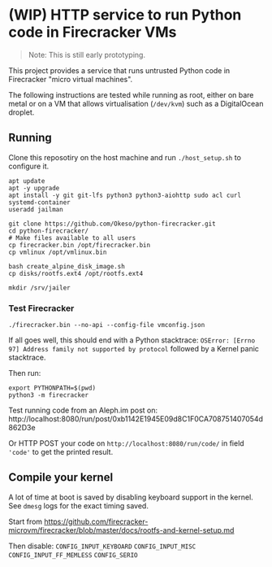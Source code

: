 # (WIP) HTTP service to run Python code in Firecracker VMs

> Note: This is still early prototyping.

This project provides a service that runs untrusted Python code in Firecracker
"micro virtual machines".

The following instructions are tested while running as root, either on bare metal or on a
VM that allows virtualisation (`/dev/kvm`) such as a DigitalOcean droplet.

## Running

Clone this reposotiry on the host machine and run `./host_setup.sh` to configure it.

```shell
apt update
apt -y upgrade
apt install -y git git-lfs python3 python3-aiohttp sudo acl curl systemd-container
useradd jailman
```

```shell
git clone https://github.com/Okeso/python-firecracker.git
cd python-firecracker/
# Make files available to all users
cp firecracker.bin /opt/firecracker.bin
cp vmlinux /opt/vmlinux.bin

bash create_alpine_disk_image.sh
cp disks/rootfs.ext4 /opt/rootfs.ext4

mkdir /srv/jailer
```

### Test Firecracker

```shell
./firecracker.bin --no-api --config-file vmconfig.json
````
If all goes well, this should end with a Python stacktrace:
`OSError: [Errno 97] Address family not supported by protocol`
followed by a Kernel panic stacktrace.

Then run:
```shell
export PYTHONPATH=$(pwd)
python3 -m firecracker
```

Test running code from an Aleph.im post on:
http://localhost:8080/run/post/0xb1142E1945E09d8C1F0CA708751407054d862D3e

Or HTTP POST your code on `http://localhost:8080/run/code/` in field `'code'` to get
the printed result.

## Compile your kernel

A lot of time at boot is saved by disabling keyboard support in the kernel.
See `dmesg` logs for the exact timing saved.

Start from https://github.com/firecracker-microvm/firecracker/blob/master/docs/rootfs-and-kernel-setup.md

Then disable:
`CONFIG_INPUT_KEYBOARD`
`CONFIG_INPUT_MISC`
`CONFIG_INPUT_FF_MEMLESS`
`CONFIG_SERIO`
